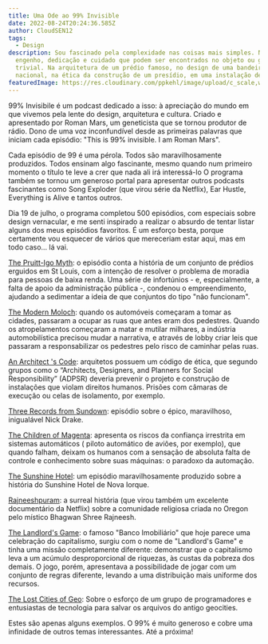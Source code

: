 ```yaml
---
title: Uma Ode ao 99% Invisible
date: 2022-08-24T20:24:36.585Z
author: CloudSEN12
tags:
  - Design
description: Sou fascinado pela complexidade nas coisas mais simples. No
  engenho, dedicação e cuidado que podem ser encontrados no objeto ou gesto mais
  trivial. Na arquitetura de um prédio famoso, no design de uma bandeira
  nacional, na ética da construção de um presídio, em uma instalação de arte.
featuredImage: https://res.cloudinary.com/ppkehl/image/upload/c_scale,w_500/v1661373096/blog/logo-99_vkky5a.webp
---
```

99% Invisibile é um podcast dedicado a isso: à apreciação do mundo em que vivemos pela lente do design, arquitetura e cultura. Criado e apresentado por Roman Mars, um geneticista que se tornou produtor de rádio. Dono de uma voz inconfundível desde as primeiras palavras que iniciam cada episódio: "This is 99% invisible. I am Roman Mars".

Cada episódio de 99 é uma pérola. Todos são maravilhosamente produzidos. Todos ensinam algo fascinante, mesmo quando num primeiro momento o título te leve a crer que nada ali irá interessá-lo O programa também se tornou um generoso portal para apresentar outros podcasts fascinantes como Song Exploder (que virou série da Netflix), Ear Hustle, Everything is Alive e tantos outros.

Dia 19 de julho, o programa completou 500 episódios, com especiais sobre design vernacular, e me senti inspirado a realizar o absurdo de tentar listar alguns dos meus episódios favoritos. É um esforço besta, porque certamente vou esquecer de vários que mereceriam estar aqui, mas em todo caso… lá vai.

[The Pruitt-Igo Myth](https://99percentinvisible.org/episode/episode-44-the-pruitt-igoe-myth/): o episódio conta a história de um conjunto de prédios erguidos em St Louis, com a intenção de resolver o problema de moradia para pessoas de baixa renda. Uma série de infortúnios - e, especialmente, a falta de apoio da administração pública -, condenou o empreendimento, ajudando a sedimentar a ideia de que conjuntos do tipo "não funcionam".

[The Modern Moloch](https://99percentinvisible.org/episode/episode-76-the-modern-moloch/): quando os automóveis começaram a tomar as cidades, passaram a ocupar as ruas que antes eram dos pedestres. Quando os atropelamentos começaram a matar e mutilar milhares, a indústria automobilística precisou mudar a narrativa, e através de lobby criar leis que passaram a responsabilizar os pedestres pelo risco de caminhar pelas ruas.

[An Architect 's Code](https://99percentinvisible.org/episode/episode-80-an-architects-code/): arquitetos possuem um código de ética, que segundo grupos como o “Architects, Designers, and Planners for Social Responsibility” (ADPSR) deveria prevenir o projeto e construção de instalações que violam direitos humanos. Prisões com câmaras de execução ou celas de isolamento, por exemplo.

[Three Records from Sundown](https://99percentinvisible.org/episode/three-records-from-sundown/): episódio sobre o épico, maravilhoso, inigualável Nick Drake.

[The Children of Magenta](https://99percentinvisible.org/episode/children-of-the-magenta-automation-paradox-pt-1/): apresenta os riscos da confiança irrestrita em sistemas automáticos ( piloto automático de aviões, por exemplo), que quando falham, deixam os humanos com a sensação de absoluta falta de controle e conhecimento sobre suas máquinas: o paradoxo da automação.

[The Sunshine Hotel](https://99percentinvisible.org/episode/the-sunshine-hotel/): um episódio maravilhosamente produzido sobre a história do Sunshine Hotel de Nova Iorque.

[Rajneeshpuram](https://99percentinvisible.org/episode/rajneeshpuram/): a surreal história (que virou também um excelente documentário da Netflix) sobre a comunidade religiosa criada no Oregon pelo místico Bhagwan Shree Rajneesh.

[The Landlord's Game](https://99percentinvisible.org/episode/the-landlords-game/): o famoso "Banco Imobiliário" que hoje parece uma celebração do capitalismo, surgiu com o nome de "Landlord's Game" e tinha uma missão completamente diferente: demonstrar que o capitalismo leva a um acúmulo desproporcional de riquezas, às custas da pobreza dos demais. O jogo, porém, apresentava a possibilidade de jogar com um conjunto de regras diferente, levando a uma distribuição mais uniforme dos recursos.

[The Lost Cities of Geo](https://99percentinvisible.org/episode/the-lost-cities-of-geo/): Sobre o esforço de um grupo de programadores e entusiastas de tecnologia para salvar os arquivos do antigo geocities.

Estes são apenas alguns exemplos. O 99% é muito generoso e cobre uma infinidade de outros temas interessantes. Até a próxima!